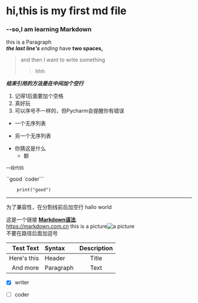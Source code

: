 # hi,this is my first md file

### --so,I am learning Markdown

this is a Paragraph  
***the last line's*** *ending* have **two spaces,**
> and then I want to write something<br>
>
> > hhh

***结束引用的方法是在中间加个空行***

1. 记得1后面要加个空格
2. 真好玩
3. 可以序号不一样的，但Pycharm会提醒你有错误

- 一个无序列表

+ 另一个无序列表

* 你猜这是什么
  * 额

`一段代码`<br>

``good `coder```

```doctest
    print("good")
```

__________

为了兼容性，在分割线前后加空行
hallo world

这是一个链接 **[Markdown语法](https://markdown.com.cn "apple")**.<br>
<https://markdown.com.cn>
this is a picture![a picture](C:\Users\Administrator\Desktop\Hh1t1sRSsG_small.jpg "a wood")<br>
不要在路径后面加逗号

|   Test Text | Syntax    | Description |
|------------:|:----------|:-----------:|
| Here's this | Header    |    Title    |
|    And more | Paragraph |    Text     |

- [x] writer
- [ ] coder

